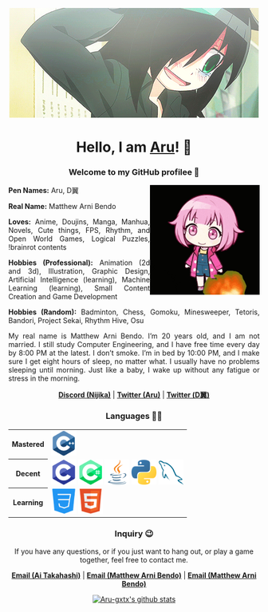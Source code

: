 <p align="center"><img src="360a2a7ec4895937be58840b2a11d130.gif" alt="Banner"></p>

<h1 align="center">Hello, I am <a href="https://github.com/Aru-gxtx">Aru</a>! 👋</h1>


<h3 align="center">Welcome to my GitHub profilee 💬</h3>

<img src="emu-otori.gif" alt="yokoso kira kira doki doki mochi mochi puyo puyo waku waku washoi no wonder stage e" align="right" style="float: right; margin-left: 15;">

<p align="justify"><b>Pen Names:</b> Aru, Ⅾ翼</p>
<p align="justify"><b>Real Name:</b> Matthew Arni Bendo</p>
<p align="justify"><b>Loves:</b> Anime, Doujins, Manga, Manhua, Novels, Cute things, FPS, Rhythm, and Open World Games, Logical Puzzles, !brainrot contents</p>
<p align="justify"><b>Hobbies (Professional):</b> Animation (2d and 3d), Illustration, Graphic Design, Artificial Intelligence (learning), Machine Learning (learning), Small Content Creation and Game Development</p>
<p align="justify"><b>Hobbies (Random):</b> Badminton, Chess, Gomoku, Minesweeper, Tetoris, Bandori, Project Sekai, Rhythm Hive, Osu</p>

<p align="justify">My real name is Matthew Arni Bendo. I’m 20 years old, and I am not married. I still study Computer Engineering, and I have free time every day by 8:00 PM at the latest. I don’t smoke. I’m in bed by 10:00 PM, and I make sure I get eight hours of sleep, no matter what. I usually have no problems sleeping until morning. Just like a baby, I wake up without any fatigue or stress in the morning.</p>

<p align="center">
    <b><a href="https://discord.gg/arnichan">Discord (Nijika)</a></b> |
    <b><a href="https://x.com/Aru327099275035">Twitter (Aru)</a></b> |
    <b><a href="https://x.com/dwings_arni">Twitter (Ⅾ翼)</a></b>
</p>


<h3 align="center">Languages 👨‍💻</h3>

<table align="center">
    <tbody>
        <tr>
            <th><b>Mastered</b></th>
            <td><img src="logos/c++.png" alt="c++" width="50" height="50"></td>
        </tr>
        <tr>
            <th><b>Decent</b></th>
            <td>
                <img src="logos/c.png" alt="c" width="50" height="50">
                <img src="logos/c%23.png" alt="c#" width="50" height="50">
                <img src="logos/java.png" alt="java" width="50" height="50">
                <img src="logos/python.png" alt="python" width="50" height="50">
                <img src="logos/sql.png" alt="sql" width="50" height="50">
            </td>
        </tr>
        <tr>
            <th><b>Learning</b></th>
            <td>
                <img src="logos/css.png" alt="css" width="50" height="50">
                <img src="logos/html.png" alt="html" width="50" height="50">
            </td>
        </tr>
    </tbody>
</table>


<h3 align="center">Inquiry 😉</h3>

<p align="center">If you have any questions, or if you just want to hang out, or play a game together, feel free to contact me.</p>

<p align="center">
    <b><a href="mailto:takahashiai17@gmail.com">Email (Ai Takahashi)</a></b> |
    <b><a href="mailto:matthewarni.bendo@ssu.edu.ph">Email (Matthew Arni Bendo)</a></b> |
    <b><a href="mailto:12matth1arni20@gmail.com">Email (Matthew Arni Bendo)</a></b>
</p>

<p align="center">
    <a href="https://github.com/Aru-gxtx"><img src="https://github-readme-stats.vercel.app/api?username=Aru-gxtx&hide_border=true&show_icons=true&theme=radical" alt="Aru-gxtx's github stats"></a>
</p>


<!--
## Hi there 👋

**Aru-gxtx/Aru-gxtx** is a ✨ _special_ ✨ repository because its `README.md` (this file) appears on your GitHub profile.

Here are some ideas to get you started:

- 🔭 I’m currently working on ...
- 🌱 I’m currently learning ...
- 👯 I’m looking to collaborate on ...
- 🤔 I’m looking for help with ...
- 💬 Ask me about ...
- 📫 How to reach me: ...
- 😄 Pronouns: ...
- ⚡ Fun fact: ...
-->

